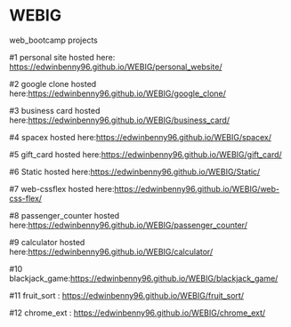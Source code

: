 # WEBIG

web_bootcamp projects

#1 personal site hosted here: https://edwinbenny96.github.io/WEBIG/personal_website/

#2 google clone hosted here:https://edwinbenny96.github.io/WEBIG/google_clone/

#3 business card hosted here:https://edwinbenny96.github.io/WEBIG/business_card/

#4 spacex hosted here:https://edwinbenny96.github.io/WEBIG/spacex/

#5 gift_card hosted here:https://edwinbenny96.github.io/WEBIG/gift_card/

#6 Static hosted here:https://edwinbenny96.github.io/WEBIG/Static/

#7 web-cssflex hosted here:https://edwinbenny96.github.io/WEBIG/web-css-flex/

#8 passenger_counter hosted here:https://edwinbenny96.github.io/WEBIG/passenger_counter/

#9 calculator hosted here:https://edwinbenny96.github.io/WEBIG/calculator/

#10 blackjack_game:https://edwinbenny96.github.io/WEBIG/blackjack_game/

#11 fruit_sort : https://edwinbenny96.github.io/WEBIG/fruit_sort/

#12 chrome_ext : https://edwinbenny96.github.io/WEBIG/chrome_ext/


